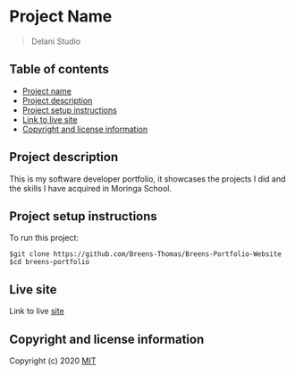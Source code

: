 # Project Name
> Delani Studio

## Table of contents
* [Project name](#project-name)
* [Project description](#project-description)
* [Project setup instructions](#project-setup-instructions)
* [Link to live site](#link-to-live-site)
* [Copyright and license information](#copyright-and-license-information)

## Project description
This is my software developer portfolio, it showcases the projects I did and the
skills I have acquired in Moringa School.

## Project setup instructions
To run this project:

```
$git clone https://github.com/Breens-Thomas/Breens-Portfolio-Website
$cd breens-portfolio
```

## Live site
Link to live [site](https://breens-thomas.github.io/Breens-Portfolio-Website/)

## Copyright and license information
Copyright (c) 2020 [MIT](LICENSE.txt)
